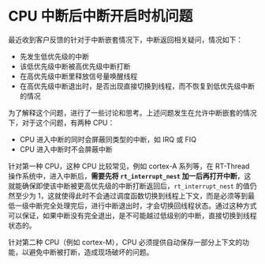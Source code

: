 # CPU 中断后中断开启时机问题

最近收到客户反馈的针对于中断嵌套情况下，中断返回相关疑问，情况如下：

- 先发生低优先级的中断
- 该低优先级中断被高优先级中断打断
- 在高优先级中断里释放信号量唤醒线程
- 在高优先级中断退出时，是否出现直接切换到线程，而不恢复到低优先级中断的情况

为了解释这个问题，进行了一些讨论和思考。上述问题发生在允许中断嵌套的情况下，对于这个问题，有两种 CPU：

- CPU 进入中断的同时会屏蔽同类型的中断，如 IRQ 或 FIQ
- CPU 进入中断时不会屏蔽中断

针对第一种 CPU，这种 CPU 比较常见，例如 cortex-A 系列等，在 RT-Thread 操作系统中，进入中断后，**需要先将 `rt_interrupt_nest` 加一后再打开中断**，这就能确保即使该中断被更高优先级的中断打断返回后，`rt_interrupt_nest` 的值仍然至少为 1，这就使得此时不会通过调度函数切换到线程上下文，而是必须等到最低一级中断完全处理完后，进行中断退出时，才会切换回线程状态。通过这种方式可以保证，如果中断没有完全退出，是不可能越过低级别的中断，直接切换到线程状态的。

针对第二种 CPU（例如 cortex-M），CPU 必须提供自动保存一部分上下文的功能，以避免中断被打断，造成现场破坏的问题。

